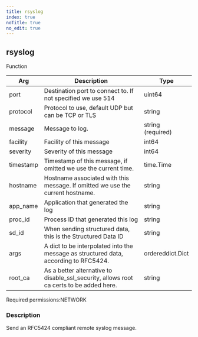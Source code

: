 ```yaml
---
title: rsyslog
index: true
noTitle: true
no_edit: true
---
```




<div class="vql_item"></div>


## rsyslog
<span class='vql_type label label-warning pull-right page-header'>Function</span>



<div class="vqlargs"></div>

Arg | Description | Type
----|-------------|-----
port|Destination port to connect to. If not specified we use 514|uint64
protocol|Protocol to use, default UDP but can be TCP or TLS|string
message|Message to log.|string (required)
facility|Facility of this message|int64
severity|Severity of this message|int64
timestamp|Timestamp of this message, if omitted we use the current time.|time.Time
hostname|Hostname associated with this message. If omitted we use the current hostname.|string
app_name|Application that generated the log|string
proc_id|Process ID that generated this log|string
sd_id|When sending structured data, this is the Structured Data ID|string
args|A dict to be interpolated into the message as structured data, according to RFC5424.|ordereddict.Dict
root_ca|As a better alternative to disable_ssl_security, allows root ca certs to be added here.|string

<span class="permission_list vql_type">Required permissions:</span><span class="permission_list linkcolour label label-important">NETWORK</span>

### Description

Send an RFC5424 compliant remote syslog message.

